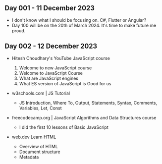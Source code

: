## Day 001 - 11 December 2023
- I don't know what I should be focusing on. C#, Flutter or Angular?
- Day 100 will be on the 20th of March 2024. It's time to make future me proud.

## Day 002 - 12 December 2023
- Hitesh Choudhary's YouTube JavaScript course
  1. Welcome to new JavaScript course
  2. Welcome to JavaScript Course
  3. What are JavaScript engines
  4. What ES version of JavaScript is Good for us
 
- w3schools.com | JS Tutorial
  - JS Introduction, Where To, Output, Statements, Syntax, Comments, Variables, Let, Const

- freecodecamp.org | JavaScript Algorithms and Data Structures course
  - I did the first 10 lessons of Basic JavaScript
 
- web.dev Learn HTML
  - Overview of HTML
  - Document structure
  - Metadata
